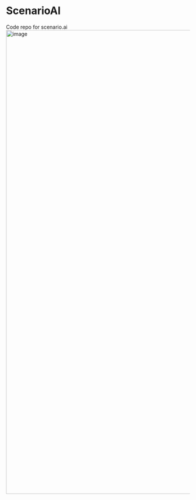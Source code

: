 # ScenarioAI
Code repo for scenario.ai
<img width="1269" alt="image" src="https://github.com/user-attachments/assets/15a95473-f8bc-4e7a-99e6-0e3b23a7005f">

